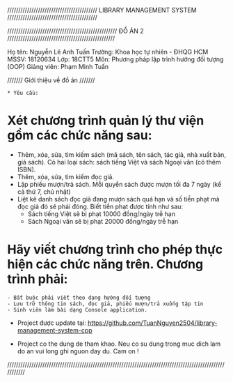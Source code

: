 ///////////////////////////////////////// LIBRARY MANAGEMENT SYSTEM /////////////////////////////////////////

////////////////////////////////////////////////// ĐỒ ÁN 2 /////////////////////////////////////////////////

Họ tên: Nguyễn Lê Anh Tuấn
Trường: Khoa học tự nhiên - ĐHQG HCM
MSSV: 18120634
Lớp: 18CTT5
Môn: Phương pháp lập trình hướng đối tượng (OOP)
Giảng viên: Phạm Minh Tuấn

/////// Giới thiệu về đồ án /////// 

	* Yêu cầu:
# Xét chương trình quản lý thư viện gồm các chức năng sau:
 - Thêm, xóa, sửa, tìm kiếm sách (mã sách, tên sách, tác giả, nhà xuất bản, giá sách). Có hai loại sách: sách tiếng Việt và sách Ngoại văn (có thêm ISBN). 
 - Thêm, xóa, sửa, tìm kiếm đọc giả.
 - Lập phiếu mượn/trả sách. Mỗi quyển sách được mượn tối đa 7 ngày (kể cả thứ 7, chủ nhật)
 - Liệt kê danh sách đọc giả đang mượn sách quá hạn và số tiền phạt mà đọc giả đó sẽ phải đóng. Biết tiền phạt được tính như sau:
  	+ Sách tiếng Việt sẽ bị phạt 10000 đồng/ngày trễ hạn
	+ Sách Ngoại văn sẽ bị phạt 20000 đồng/ngày trễ hạn

# Hãy viết chương trình cho phép thực hiện các chức năng trên. Chương trình phải:
	- Bắt buộc phải viết theo dạng hướng đối tượng
	- Lưu trữ thông tin sách, đọc giả, phiếu mượn/trả xuống tập tin
	- Sinh viên làm bài dạng Console application.

 * Project được update tại: https://github.com/TuanNguyen2504/library-management-system-cpp

 * Project co the dung de tham khao. Neu co su dung trong muc dich lam do an vui long ghi nguon day du. Cam on !

///////////////////////////////////////////////////////////////////////////////////////////////////////////